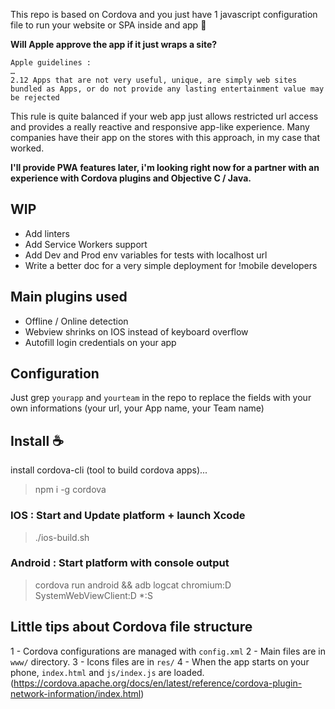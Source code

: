 This repo is based on Cordova and you just have 1 javascript configuration file
to run your website or SPA inside and app :tada: 

**Will Apple approve the app if it just wraps a site?**
```
Apple guidelines : 
…
2.12 Apps that are not very useful, unique, are simply web sites bundled as Apps, or do not provide any lasting entertainment value may be rejected
```
This rule is quite balanced if your web app just allows restricted url access and provides a really reactive and responsive app-like experience. Many companies have their app on the stores with this approach, in my case that worked.


**I'll provide PWA features later, i'm looking right now for a partner 
with an experience with Cordova plugins and Objective C / Java.**

## WIP

- Add linters
- Add Service Workers support 
- Add Dev and Prod env variables for tests with localhost url 
- Write a better doc for a very simple deployment for !mobile developers

## Main plugins used

- Offline / Online detection
- Webview shrinks on IOS instead of keyboard overflow
- Autofill login credentials on your app 

## Configuration

Just grep `yourapp` and `yourteam` in the repo to replace the fields with 
your own informations (your url, your App name, your Team name)

## Install :coffee:

install cordova-cli (tool to build cordova apps)...
> npm i -g cordova

### IOS : Start and Update platform + launch Xcode
> ./ios-build.sh

### Android : Start platform with console output
> cordova run android && adb logcat chromium:D SystemWebViewClient:D *:S


## Little tips about Cordova file structure

1 - Cordova configurations are managed with `config.xml`
2 - Main files are in `www/` directory. 
3 - Icons files are in `res/` 
4 - When the app starts on your phone, `index.html` and `js/index.js` are loaded.
(https://cordova.apache.org/docs/en/latest/reference/cordova-plugin-network-information/index.html)
